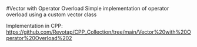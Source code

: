 #Vector with Operator Overload
Simple implementation of operator overload using a custom vector class

Implementation in CPP:
https://github.com/Revotap/CPP_Collection/tree/main/Vector%20with%20Operator%20Overload%202